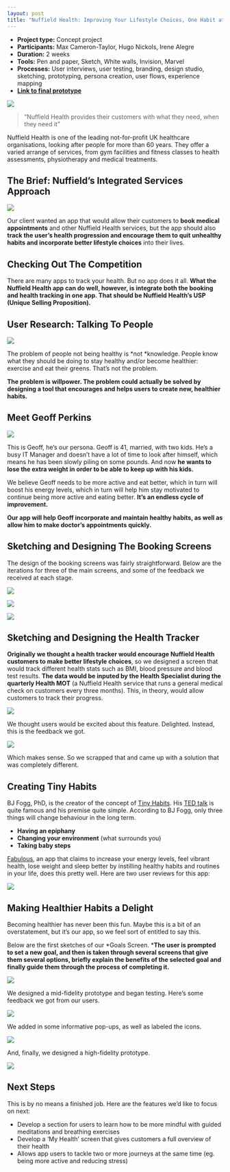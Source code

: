 ```yaml
---
layout: post
title: "Nuffield Health: Improving Your Lifestyle Choices, One Habit at a Time (concept project)"
---
```




* **Project type:** Concept project
* **Participants:** Max Cameron-Taylor, Hugo Nickols, Irene Alegre
* **Duration:** 2 weeks
* **Tools:** Pen and paper, Sketch, White walls, Invision, Marvel
* **Processes:** User interviews, user testing, branding, design studio, sketching, prototyping, persona creation, user flows, experience mapping
* [**Link to final prototype**](https://invis.io/KUE9O9534)

![](images/case_studies/nuffield_health/final_design.png)

> “Nuffield Health provides their customers with what they need, when they need
> it”

Nuffield Health is one of the leading not-for-profit UK healthcare
organisations, looking after people for more than 60 years. They offer a varied
arrange of services, from gym facilities and fitness classes to health
assessments, physiotherapy and medical treatments.

## The Brief: Nuffield’s Integrated Services Approach

![](images/case_studies/nuffield_health/venn_diagram.png)

Our client wanted an app that would allow their customers to **book medical
appointments** and other Nuffield Health services, but the app should also
**track the user’s health progression and encourage them to quit unhealthy
habits and incorporate better lifestyle choices** into their lives.

## Checking Out The Competition


There are many apps to track your health.
But no app does it all. **What the
Nuffield Health app can do well, however, is integrate both the booking and
health tracking in one app. That should be Nuffield Health’s USP (Unique Selling
Proposition).**

## User Research: Talking To People

![](images/case_studies/nuffield_health/user_feedback.png)



The problem of people not being healthy is *not *knowledge.
People know what they should be doing to stay healthy and/or become healthier:
exercise and eat their greens. That’s not the problem.

**The problem is willpower. The problem could actually be solved
by designing a tool that encourages and helps users to create new, healthier
habits.**

## Meet Geoff Perkins

![](images/case_studies/nuffield_health/persona_geoff.png)

This is Geoff, he’s our persona. Geoff is 41, married, with two kids. He’s a busy IT Manager and doesn’t have a lot of time to look after himself, which means he has been slowly piling on some pounds. And now **he wants to lose the extra weight in order to be able to keep up with his kids.**

We believe Geoff needs to be more active and eat better, which in turn will
boost his energy levels, which in turn will help him stay motivated to continue
being more active and eating better. **It’s an endless cycle of improvement.**

**Our app will help Geoff incorporate and maintain healthy habits, as well as
allow him to make doctor’s appointments quickly.**

## Sketching and Designing The Booking Screens

The design of the booking screens was fairly straightforward. Below are the
iterations for three of the main screens, and some of the feedback we received
at each stage.

![](images/case_studies/nuffield_health/booking_screens.png)

![](images/case_studies/nuffield_health/booking_two.png)

![](images/case_studies/nuffield_health/booking_three.png)

## Sketching and Designing the Health Tracker

**Originally we thought a health tracker would encourage Nuffield Health
customers to make better lifestyle choices**, so we designed a screen that would
track different health stats such as BMI, blood pressure and blood test results.
**The data would be inputed by the Health Specialist during the quarterly Health
MOT** (a Nuffield Health service that runs a general medical check on customers
every three months). This, in theory, would allow customers to track their
progress.

![](images/case_studies/nuffield_health/diagram.png)

We thought users would be excited about this feature. Delighted. Instead, this
is the feedback we got.

![](images/case_studies/nuffield_health/piece_of_feedback.png)

Which makes sense. So we scrapped that and came up with a solution that was
completely different.

## Creating Tiny Habits

BJ Fogg, PhD, is the creator of the concept of [Tiny
Habits](http://tinyhabits.com/). His [TED
talk](https://www.youtube.com/watch?v=AdKUJxjn-R8&t=27s) is quite famous and his
premise quite simple. According to BJ Fogg, only three things will change
behaviour in the long term.

* **Having an epiphany**
* **Changing your environment** (what surrounds you)
* **Taking baby steps**

[Fabulous](https://play.google.com/store/apps/details?id=co.thefabulous.app&hl=en_GB),
an app that claims to increase your energy levels, feel vibrant health, lose
weight and sleep better by instilling healthy habits and routines in your life,
does this pretty well. Here are two user reviews for this app:

![](images/case_studies/nuffield_health/feedback_two.png)

## Making Healthier Habits a Delight

Becoming healthier has never been this fun. Maybe this is a bit of an
overstatement, but it’s our app, so we feel sort of entitled to say this.

Below are the first sketches of our *Goals Screen. ***The user is prompted to
set a new goal, and then is taken through several screens that give them several
options, briefly explain the benefits of the selected goal and finally guide
them through the process of completing it.**

![](images/case_studies/nuffield_health/screen_flow.png)

We designed a mid-fidelity prototype and began testing. Here’s some feedback we
got from our users.

![](images/case_studies/nuffield_health/feedback_one.png)

We added in some informative pop-ups, as well as labeled the icons.

![](images/case_studies/nuffield_health/bottom_buttons.png)

And, finally, we designed a high-fidelity prototype.

![](images/case_studies/nuffield_health/high_fidelity_prototype.png)



## Next Steps

This is by no means a finished job. Here are the features we’d like to focus on
next:

* Develop a section for users to learn how to be more mindful with guided
meditations and breathing exercises
* Develop a ‘My Health’ screen that gives customers a full overview of their
health
* Allows app users to tackle two or more journeys at the same time (eg. being more
active and reducing stress)
